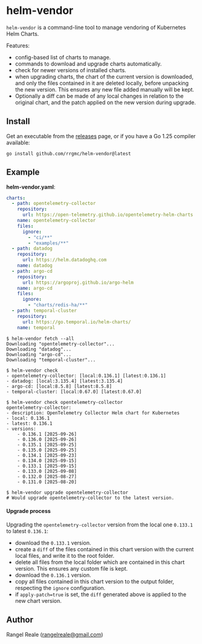 # helm-vendor

`helm-vendor` is a command-line tool to manage vendoring of Kubernetes Helm Charts.

Features:
- config-based list of charts to manage.
- commands to download and upgrade charts automatically.
- check for newer versions of installed charts.
- when upgrading charts, the chart of the current version is downloaded, and only the files contained in it are deleted
  locally, before unpacking the new version. This ensures any new file added manually will be kept.
- Optionally a diff can be made of any local changes in relation to the original chart, and the patch applied on 
  the new version during upgrade. 

## Install

Get an executable from the [releases](https://github.com/rrgmc/helm-vendor/releases) page, or if you have a 
Go 1.25 compiler available:

```shell
go install github.com/rrgmc/helm-vendor@latest
```

## Example

**helm-vendor.yaml**:

```yaml
charts:
  - path: opentelemetry-collector
    repository:
      url: https://open-telemetry.github.io/opentelemetry-helm-charts
    name: opentelemetry-collector
    files:
      ignore:
        - "ci/**"
        - "examples/**"
  - path: datadog
    repository:
      url: https://helm.datadoghq.com
    name: datadog
  - path: argo-cd
    repository:
      url: https://argoproj.github.io/argo-helm
    name: argo-cd
    files:
      ignore:
        - "charts/redis-ha/**"
  - path: temporal-cluster
    repository:
      url: https://go.temporal.io/helm-charts/
    name: temporal
```

```shell
$ helm-vendor fetch --all
Downloading "opentelemetry-collector"...
Downloading "datadog"...
Downloading "argo-cd"...
Downloading "temporal-cluster"...

$ helm-vendor check
- opentelemetry-collector: [local:0.136.1] [latest:0.136.1]
- datadog: [local:3.135.4] [latest:3.135.4]
- argo-cd: [local:8.5.8] [latest:8.5.8]
- temporal-cluster: [local:0.67.0] [latest:0.67.0]

$ helm-vendor check opentelemetry-collector
opentelemetry-collector:
- description: OpenTelemetry Collector Helm chart for Kubernetes
- local: 0.136.1
- latest: 0.136.1
- versions:
	- 0.136.1 [2025-09-26]
	- 0.136.0 [2025-09-26]
	- 0.135.1 [2025-09-25]
	- 0.135.0 [2025-09-25]
	- 0.134.1 [2025-09-23]
	- 0.134.0 [2025-09-15]
	- 0.133.1 [2025-09-15]
	- 0.133.0 [2025-09-08]
	- 0.132.0 [2025-08-27]
	- 0.131.0 [2025-08-20]
	
$ helm-vendor upgrade opentelemetry-collector
# Would upgrade opentelemetry-collector to the latest version.
```

#### Upgrade process

Upgrading the `opentelemetry-collector` version from the local one `0.133.1` to latest `0.136.1`:

- download the `0.133.1` version.
- create a `diff` of the files contained in this chart version with the current local files, and write it to the root folder.
- delete all files from the local folder which are contained in this chart version. This ensures any custom file is kept.
- download the `0.136.1` version.
- copy all files contained in this chart version to the output folder, respecting the `ignore` configuration.
- if `apply-patch=true` is set, the `diff` generated above is applied to the new chart version.

## Author

Rangel Reale (rangelreale@gmail.com)

